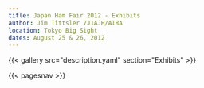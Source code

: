 ```yaml
---
title: Japan Ham Fair 2012 - Exhibits
author: Jim Tittsler 7J1AJH/AI8A
location: Tokyo Big Sight
dates: August 25 & 26, 2012
---
```


{{< gallery src="description.yaml" section="Exhibits" >}}

{{< pagesnav >}}
